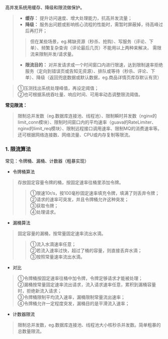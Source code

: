 
高并发系统用缓存、降级和限流做保护。
>- **缓存：** 提升访问速度、增大处理能力，抗高并发流量；
>- **降级：** 服务出问题或影响核心流程的性能时，需暂时屏蔽掉，待高峰过后再打开；
>>但在某些场景，eg.稀缺资源（秒杀、抢购）、写服务（评论、下单）、频繁复杂查询（评论最后几页）不能用以上两种来解决，
需限流来限制并发/请求量。
>- **限流目的：** 对并发请求或一个时间窗口内进行限速，达到限制速率拒绝服务（定向到错误页或告知无资源）、排队或等待（秒杀、评论、下单）、降级（返回兜底数据或默认数据，eg.商品详情页库存默认有货）

>①压测找出系统处理峰值，再设定阈值；  
②也可根据系统吞吐量、响应时间、可用率动态调整限流阈值。

**常见限流：**
>限制总并发数（eg.数据库连接池、线程池）、限制瞬时并发数（nginx的limit_conn模块）、限制时间窗口内的平均速率（guava的RateLimiter、nginx的limit_req模块）、限制远程接口调用速率、限制MQ的消费速率等。  
还可根据网络连接数、网络流量、CPU或内存复制等限流。

### 1. 限流算法
常见：令牌桶、漏桶、计数器（粗暴实现）
- 令牌桶算法
>存放固定容量令牌的桶，按固定速率往桶里添加令牌。   
>>①限速10r/s，按100毫秒固定速率填充令牌，填满了则丢弃令牌；  
②请求的速率可突发，并且令牌桶允许这种突发；  
③获取令牌；  
④处理请求。
- 漏桶算法
>固定容量的漏桶，按常量固定速率流出水滴。  
>>①流入水滴速率任意；  
②若流入速率过快，超过了桶的容量，则直接丢弃水滴；  
③按照常量速率流出水滴。  

- 对比  
>①令牌桶按固定速率往桶中加令牌，令牌足够请求才能被处理；  
②漏桶按常量固定速率流出请求，流入请求速率任意，累积到漏桶容量时，拒绝新流入请求；  
③令牌桶限制平均流入速率，漏桶限制常量流出速率；  
④令牌桶允许一定程度突发，漏桶目的是平滑流入速率；

- 计数器限流
>限制总并发数，eg.数据库连接池、线程池大小核秒杀并发数。简单粗暴的总数量限流。

